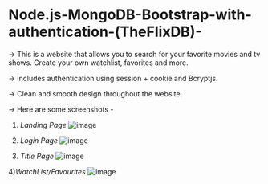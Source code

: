 # Node.js-MongoDB-Bootstrap-with-authentication-(TheFlixDB)-
-> This is a website that allows you to search for your favorite movies and tv shows. Create your own watchlist, favorites and more.

-> Includes authentication using session + cookie and Bcryptjs.

-> Clean and smooth design throughout the website.


-> Here are some screenshots -
1) *Landing Page*
![image](https://user-images.githubusercontent.com/74557219/109612694-213d4700-7b56-11eb-8725-08e4b09a1e9b.png)


2) *Login Page*
![image](https://user-images.githubusercontent.com/74557219/109613226-df60d080-7b56-11eb-8446-f187d5c8a537.png)

3) *Title Page*
![image](https://user-images.githubusercontent.com/74557219/109613366-0b7c5180-7b57-11eb-8871-d0e4611ca06d.png)

4)*WatchList/Favourites*
![image](https://user-images.githubusercontent.com/74557219/109613474-35ce0f00-7b57-11eb-9aa9-60a3b55a1395.png)

